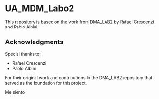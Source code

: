 # UA_MDM_Labo2

This repository is based on the work from [DMA_LAB2](https://github.com/Argentan/DMA_LAB2) by Rafael Crescenzi and Pablo Albini.

## Acknowledgments

Special thanks to:
- Rafael Crescenzi
- Pablo Albini

For their original work and contributions to the DMA_LAB2 repository that served as the foundation for this project. 

Me siento